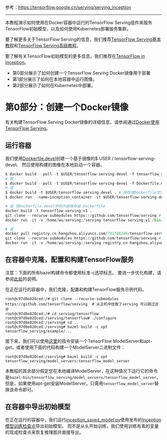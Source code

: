 参考：https://tensorflow.google.cn/serving/serving_inception


----------


本教程演示如何使用在Docker容器中运行的TensorFlow Serving组件来服务TensorFlow初始模型，以及如何使用Kubernetes部署服务集群。

要了解更多关于TensorFlow Serving的信息，我们推荐[TensorFlow Serving基本教程](https://tensorflow.google.cn/serving/serving_basic)和[TensorFlow Serving高级教程](https://tensorflow.google.cn/serving/serving_advanced)。

要了解有关TensorFlow初始模型的更多信息，我们推荐在[TensorFlow in Inception](https://github.com/tensorflow/models/tree/master/research/inception)。

 - 第0部分展示了如何创建一个TensorFlow Serving Docker镜像用于部署
 - 第1部分展示了如何在本地容器中运行图像。
 - 第2部分展示了如何在Kubernetes中部署。

# 第0部分：创建一个Docker镜像
有关构建TensorFlow Serving Docker镜像的详细信息，请参阅通过[Docker使用TensorFlow Serving](https://tensorflow.google.cn/serving/docker)。

## 运行容器
我们使用[Dockerfile.devel](https://github.com/tensorflow/serving/blob/master/tensorflow_serving/tools/docker/Dockerfile.devel)创建一个基于镜像的$ USER / tensorflow-serving-devel。 然后使用构建的图像在本地启动一个容器。

```python
$ docker build --pull -t $USER/tensorflow-serving-devel -f tensorflow_serving/tools/docker/Dockerfile.devel .
# 或
$ docker build --pull -t $USER/tensorflow-serving-devel -f Dockerfile.devel .
# 或
$ docker build -t $USER/tensorflow-serving-devel . # 保存成Dockerfile文件
$ docker run --name=inception_container -it $USER/tensorflow-serving-devel

# 或 将Dockerfile.devel中的内容保存成 Dockerfile
docker build -t tensorflow-serving:v1 .
git clone --recurse-submodules https://github.com/tensorflow/serving # serving下载到主机上
docker run -it -v /home/wu/serving:/serving tensorflow-serving:v1 /bin/bash # 使用-v 挂载到容器中

# 或
docker pull registry.cn-hangzhou.aliyuncs.com/781708249/tensorflow-serving:v1 # 已经配置好的tensorflow serving 从阿里镜像拉下来
git clone --recurse-submodules https://github.com/tensorflow/serving # serving下载到主机上
docker run -it -v /home/wu/serving:/serving registry.cn-hangzhou.aliyuncs.com/781708249/tensorflow-serving:v1 /bin/bash # 使用-v 挂载到容器中
```
## 在容器中克隆，配置和构建TensorFlow服务
注意：下面的所有bazel构建命令都使用标准-c选项标志。 要进一步优化构建，请参阅[此处](https://tensorflow.google.cn/serving/setup#optimized_build)的说明。

在正在运行的容器中，我们克隆，配置和构建TensorFlow服务示例代码。

```
root@c97d8e820ced:/# git clone --recurse-submodules https://github.com/tensorflow/serving  # 从主机中挂载了serving 可以跳过这步
root@c97d8e820ced:/# cd serving/tensorflow
root@c97d8e820ced:/serving/tensorflow# ./configure
root@c97d8e820ced:/serving# cd ..
root@c97d8e820ced:/serving# bazel build -c opt tensorflow_serving/example/...
```
接下来，我们可以使用[这里](https://tensorflow.google.cn/serving/setup#installing_using_apt-get)的指令安装一个TensorFlow ModelServer和apt-get，或者使用下面的代码构建一个ModelServer二进制文件：

```
root@c97d8e820ced:/serving# bazel build -c opt tensorflow_serving/model_servers:tensorflow_model_server
```
本教程的其余部分假定您在本地编译ModelServer，在这种情况下运行它的命令是`bazel-bin/tensorflow_serving/model_servers/tensorflow_model_server`。 但是，如果使用apt-get安装ModelServer，只需用`tensorflow_model_server`替换该命令即可。

## 在容器中导出初始模型
在正在运行的容器中，我们运行[inception_saved_model.py](https://github.com/tensorflow/serving/blob/master/tensorflow_serving/example/inception_saved_model.py)使用发布的[Inception模型训练检查点](http://download.tensorflow.org/models/image/imagenet/inception-v3-2016-03-01.tar.gz)导出初始模型。 而不是从头开始训练，我们使用训练有素的变量的现成检查点来恢复推理图并直接导出。


